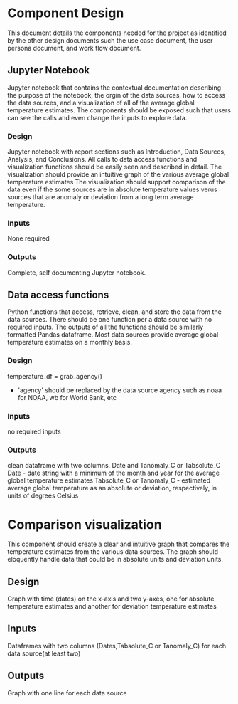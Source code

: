 # Component Design
This document details the components needed for the project as identified by the other design documents such the use case document, the user persona document, and work flow document. 

## Jupyter Notebook
Jupyter notebook that contains the contextual documentation describing the purpose of the notebook, the orgin of the data sources, how to access the data sources, and a visualization of all of the average global temperature estimates. The components should be exposed such that users can see the calls and even change the inputs to explore data. 

### Design
Jupyter notebook with report sections such as Introduction, Data Sources, Analysis, and Conclusions. All calls to data access functions and visualization functions should be easily seen and described in detail. The visualization should provide an intuitive graph of the various average global temperature estimates The visualization should support comparison of the data even if the some sources are in absolute temperature values verus sources that are anomaly or deviation from a long term average temperature. 

### Inputs
None required

### Outputs
Complete, self documenting Jupyter notebook.

## Data access functions
Python functions that access, retrieve, clean, and store the data from the data sources. There should be one function per a data source with no required inputs. The outputs of all the functions should be similarly formatted Pandas dataframe. Most data sources provide average global temperature estimates on a monthly basis. 

### Design
temperature_df = grab_agency()

* 'agency'  should be replaced by the data source agency such as noaa for NOAA, wb for World Bank, etc

### Inputs
no required inputs

### Outputs
clean dataframe with two columns, Date and Tanomaly_C or Tabsolute_C
Date - date string with a minimum of the month and year for the average global temperature estimates
Tabsolute_C or Tanomaly_C - estimated average global temperature as an absolute or deviation, respectively, in units of degrees Celsius

# Comparison visualization
This component should create a clear and intuitive graph that compares the temperature estimates from the various data sources. The graph should eloquently handle data that could be in absolute units and deviation units.

## Design
Graph with time (dates) on the x-axis and two y-axes, one for absolute temperature estimates and another for deviation temperature estimates

## Inputs
Dataframes with two columns (Dates,Tabsolute_C or Tanomaly_C) for each data source(at least two)

## Outputs
Graph with one line for each data source
